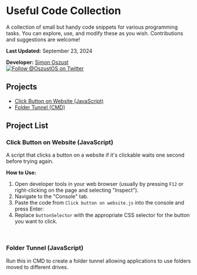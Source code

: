 # Useful Code Collection

A collection of small but handy code snippets for various programming tasks. You can explore, use, and modify these as you wish. Contributions and suggestions are welcome!

**Last Updated:** September 23, 2024

**Developer:** [Simon Oszust](https://github.com/Soszust40)  
[![Follow @OszustOS on Twitter](https://img.shields.io/twitter/url/https/twitter.com/bukotsunikki.svg?style=social&label=Follow%20%40OszustOS)](https://twitter.com/OszustOS)

## Projects
- [Click Button on Website (JavaScript)](https://github.com/Soszust40/Useful-Code-Collection#click-button-on-website-javascript)
- [Folder Tunnel (CMD)](https://github.com/Soszust40/Useful-Code-Collection#folder-tunnel-javascript)

## Project List

### Click Button on Website (JavaScript)

A script that clicks a button on a website if it's clickable waits one second before trying again.

**How to Use:**
1. Open developer tools in your web browser (usually by pressing `F12` or right-clicking on the page and selecting "Inspect").
2. Navigate to the "Console" tab.
3. Paste the code from `Click button on website.js` into the console and press Enter:
4. Replace `buttonSelector` with the appropriate CSS selector for the button you want to click.
<br />

### Folder Tunnel (JavaScript)

Run this in CMD to create a folder tunnel allowing applications to use folders moved to different drives.
<br />
